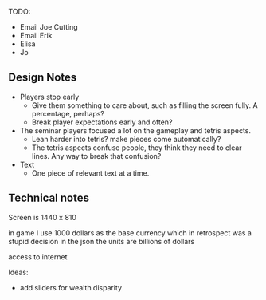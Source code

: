 TODO:

 - Email Joe Cutting
 - Email Erik
 - Elisa
 - Jo

Design Notes
------------

 - Players stop early
   - Give them something to care about, such as filling the screen fully. A percentage, perhaps?
   - Break player expectations early and often?
 - The seminar players focused a lot on the gameplay and tetris aspects.
   - Lean harder into tetris? make pieces come automatically?
   - The tetris aspects confuse people, they think they need to clear lines. Any way to break that confusion?
 - Text
   - One piece of relevant text at a time.

Technical notes
---------------

Screen is 1440 x 810

in game I use 1000 dollars as the base currency which in retrospect was a stupid decision
in the json the units are billions of dollars

access to internet

Ideas:

 - add sliders for wealth disparity

